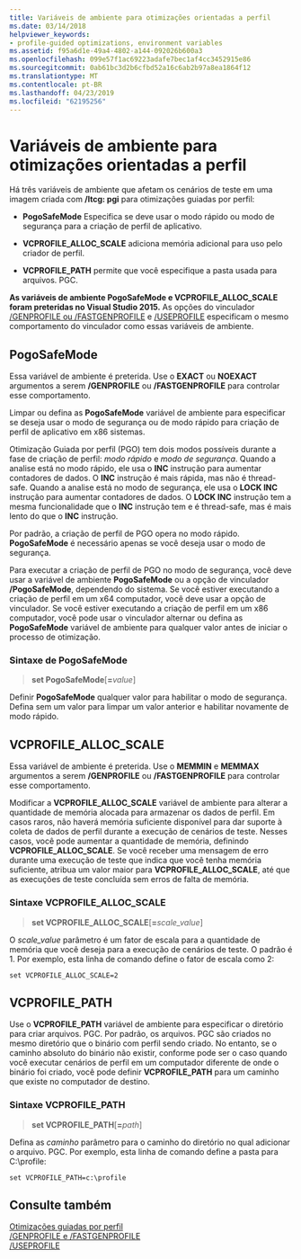 ```yaml
---
title: Variáveis de ambiente para otimizações orientadas a perfil
ms.date: 03/14/2018
helpviewer_keywords:
- profile-guided optimizations, environment variables
ms.assetid: f95a6d1e-49a4-4802-a144-092026b600a3
ms.openlocfilehash: 099e57f1ac69223adafe7bec1af4cc3452915e86
ms.sourcegitcommit: 0ab61bc3d2b6cfbd52a16c6ab2b97a8ea1864f12
ms.translationtype: MT
ms.contentlocale: pt-BR
ms.lasthandoff: 04/23/2019
ms.locfileid: "62195256"
---
```

# <a name="environment-variables-for-profile-guided-optimizations"></a>Variáveis de ambiente para otimizações orientadas a perfil

Há três variáveis de ambiente que afetam os cenários de teste em uma imagem criada com **/ltcg: pgi** para otimizações guiadas por perfil:

- **PogoSafeMode** Especifica se deve usar o modo rápido ou modo de segurança para a criação de perfil de aplicativo.

- **VCPROFILE_ALLOC_SCALE** adiciona memória adicional para uso pelo criador de perfil.

- **VCPROFILE_PATH** permite que você especifique a pasta usada para arquivos. PGC.

**As variáveis de ambiente PogoSafeMode e VCPROFILE_ALLOC_SCALE foram preteridas no Visual Studio 2015.** As opções do vinculador [/GENPROFILE ou /FASTGENPROFILE](reference/genprofile-fastgenprofile-generate-profiling-instrumented-build.md) e [/USEPROFILE](reference/useprofile.md) especificam o mesmo comportamento do vinculador como essas variáveis de ambiente.

## <a name="pogosafemode"></a>PogoSafeMode

Essa variável de ambiente é preterida. Use o **EXACT** ou **NOEXACT** argumentos a serem **/GENPROFILE** ou **/FASTGENPROFILE** para controlar esse comportamento.

Limpar ou defina as **PogoSafeMode** variável de ambiente para especificar se deseja usar o modo de segurança ou de modo rápido para criação de perfil de aplicativo em x86 sistemas.

Otimização Guiada por perfil (PGO) tem dois modos possíveis durante a fase de criação de perfil: *modo rápido* e *modo de segurança*. Quando a analise está no modo rápido, ele usa o **INC** instrução para aumentar contadores de dados. O **INC** instrução é mais rápida, mas não é thread-safe. Quando a analise está no modo de segurança, ele usa o **LOCK INC** instrução para aumentar contadores de dados. O **LOCK INC** instrução tem a mesma funcionalidade que o **INC** instrução tem e é thread-safe, mas é mais lento do que o **INC** instrução.

Por padrão, a criação de perfil de PGO opera no modo rápido. **PogoSafeMode** é necessário apenas se você deseja usar o modo de segurança.

Para executar a criação de perfil de PGO no modo de segurança, você deve usar a variável de ambiente **PogoSafeMode** ou a opção de vinculador **/PogoSafeMode**, dependendo do sistema. Se você estiver executando a criação de perfil em um x64 computador, você deve usar a opção de vinculador. Se você estiver executando a criação de perfil em um x86 computador, você pode usar o vinculador alternar ou defina as **PogoSafeMode** variável de ambiente para qualquer valor antes de iniciar o processo de otimização.

### <a name="pogosafemode-syntax"></a>Sintaxe de PogoSafeMode

> **set PogoSafeMode**[**=**_value_]

Definir **PogoSafeMode** qualquer valor para habilitar o modo de segurança. Defina sem um valor para limpar um valor anterior e habilitar novamente de modo rápido.

## <a name="vcprofileallocscale"></a>VCPROFILE_ALLOC_SCALE

Essa variável de ambiente é preterida. Use o **MEMMIN** e **MEMMAX** argumentos a serem **/GENPROFILE** ou **/FASTGENPROFILE** para controlar esse comportamento.

Modificar a **VCPROFILE_ALLOC_SCALE** variável de ambiente para alterar a quantidade de memória alocada para armazenar os dados de perfil. Em casos raros, não haverá memória suficiente disponível para dar suporte à coleta de dados de perfil durante a execução de cenários de teste. Nesses casos, você pode aumentar a quantidade de memória, definindo **VCPROFILE_ALLOC_SCALE**. Se você receber uma mensagem de erro durante uma execução de teste que indica que você tenha memória suficiente, atribua um valor maior para **VCPROFILE_ALLOC_SCALE**, até que as execuções de teste concluída sem erros de falta de memória.

### <a name="vcprofileallocscale-syntax"></a>Sintaxe VCPROFILE_ALLOC_SCALE

> **set VCPROFILE_ALLOC_SCALE**[__=__*scale_value*]

O *scale_value* parâmetro é um fator de escala para a quantidade de memória que você deseja para a execução de cenários de teste.  O padrão é 1. Por exemplo, esta linha de comando define o fator de escala como 2:

`set VCPROFILE_ALLOC_SCALE=2`

## <a name="vcprofilepath"></a>VCPROFILE_PATH

Use o **VCPROFILE_PATH** variável de ambiente para especificar o diretório para criar arquivos. PGC. Por padrão, os arquivos. PGC são criados no mesmo diretório que o binário com perfil sendo criado. No entanto, se o caminho absoluto do binário não existir, conforme pode ser o caso quando você executar cenários de perfil em um computador diferente de onde o binário foi criado, você pode definir **VCPROFILE_PATH** para um caminho que existe no computador de destino.

### <a name="vcprofilepath-syntax"></a>Sintaxe VCPROFILE_PATH

> **set VCPROFILE_PATH**[**=**_path_]

Defina as *caminho* parâmetro para o caminho do diretório no qual adicionar o arquivo. PGC. Por exemplo, esta linha de comando define a pasta para C:\profile:

`set VCPROFILE_PATH=c:\profile`

## <a name="see-also"></a>Consulte também

[Otimizações guiadas por perfil](profile-guided-optimizations.md)<br/>
[/GENPROFILE e /FASTGENPROFILE](reference/genprofile-fastgenprofile-generate-profiling-instrumented-build.md)<br/>
[/USEPROFILE](reference/useprofile.md)<br/>
